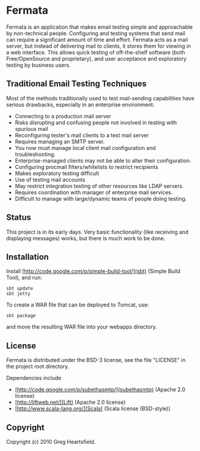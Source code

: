 Fermata
=======

Fermata is an application that makes email testing simple and approachable by non-technical people.  Configuring and testing systems that send mail can require a significant amount of time and effort.  Fermata acts as a mail server, but instead of delivering mail to clients, it stores them for viewing in a web interface.  This allows quick testing of off-the-shelf software (both Free/OpenSource and proprietary), and user acceptance and exploratory testing by business users.

Traditional Email Testing Techniques
------------------------------------

Most of the methods traditionally used to test mail-sending capabilities have serious drawbacks, especially in an enterprise environment:

 * Connecting to a production mail server
  * Risks disrupting and confusing people not involved in testing with spurious mail
 * Reconfiguring tester's mail clients to a test mail server
  * Requires managing an SMTP server.
  * You now must manage local client mail configuration and troubleshooting.
  * Enterprise-managed clients may not be able to alter their configuration.
 * Configuring procmail filters/whitelists to restrict recipients
  * Makes exploratory testing difficult
 * Use of testing mail accounts
  * May restrict integration testing of other resources like LDAP servers.
  * Requires coordination with manager of enterprise mail services.
  * Difficult to manage with large/dynamic teams of people doing testing.

Status
------

This project is in its early days.  Very basic functionality (like receiving and displaying messages) works, but there is much work to be done.

Installation
------------

Install [http://code.google.com/p/simple-build-tool/](sbt) (Simple Build Tool), and run:

    sbt update
    sbt jetty

To create a WAR file that can be deployed to Tomcat, use:

    sbt package

and move the resulting WAR file into your webapps directory.

License
-------

Fermata is distributed under the BSD-3 license, see the file "LICENSE" in the project root directory.

Dependencies include
 * [http://code.google.com/p/subethasmtp/](subethasmtp) (Apache 2.0 license)
 * [http://liftweb.net/](Lift) (Apache 2.0 license)
 * [http://www.scala-lang.org/](Scala) (Scala license (BSD-style))

Copyright
---------

Copyright (c) 2010 Greg Heartsfield.



